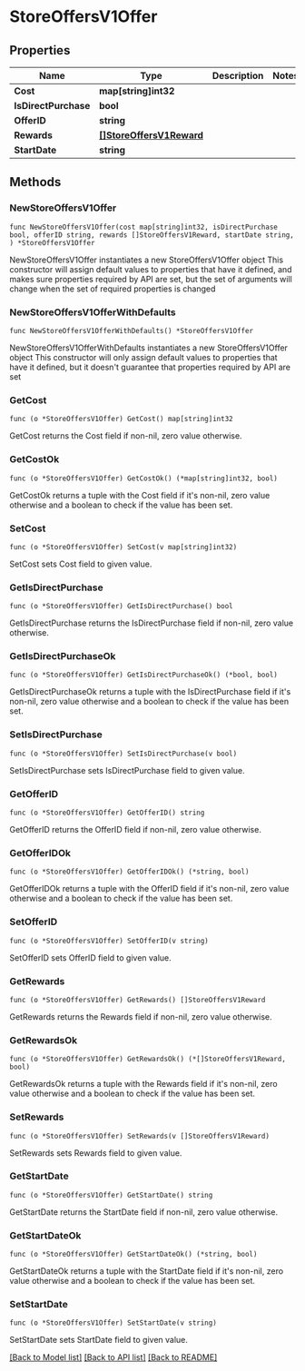 # StoreOffersV1Offer

## Properties

Name | Type | Description | Notes
------------ | ------------- | ------------- | -------------
**Cost** | **map[string]int32** |  | 
**IsDirectPurchase** | **bool** |  | 
**OfferID** | **string** |  | 
**Rewards** | [**[]StoreOffersV1Reward**](StoreOffersV1Reward.md) |  | 
**StartDate** | **string** |  | 

## Methods

### NewStoreOffersV1Offer

`func NewStoreOffersV1Offer(cost map[string]int32, isDirectPurchase bool, offerID string, rewards []StoreOffersV1Reward, startDate string, ) *StoreOffersV1Offer`

NewStoreOffersV1Offer instantiates a new StoreOffersV1Offer object
This constructor will assign default values to properties that have it defined,
and makes sure properties required by API are set, but the set of arguments
will change when the set of required properties is changed

### NewStoreOffersV1OfferWithDefaults

`func NewStoreOffersV1OfferWithDefaults() *StoreOffersV1Offer`

NewStoreOffersV1OfferWithDefaults instantiates a new StoreOffersV1Offer object
This constructor will only assign default values to properties that have it defined,
but it doesn't guarantee that properties required by API are set

### GetCost

`func (o *StoreOffersV1Offer) GetCost() map[string]int32`

GetCost returns the Cost field if non-nil, zero value otherwise.

### GetCostOk

`func (o *StoreOffersV1Offer) GetCostOk() (*map[string]int32, bool)`

GetCostOk returns a tuple with the Cost field if it's non-nil, zero value otherwise
and a boolean to check if the value has been set.

### SetCost

`func (o *StoreOffersV1Offer) SetCost(v map[string]int32)`

SetCost sets Cost field to given value.


### GetIsDirectPurchase

`func (o *StoreOffersV1Offer) GetIsDirectPurchase() bool`

GetIsDirectPurchase returns the IsDirectPurchase field if non-nil, zero value otherwise.

### GetIsDirectPurchaseOk

`func (o *StoreOffersV1Offer) GetIsDirectPurchaseOk() (*bool, bool)`

GetIsDirectPurchaseOk returns a tuple with the IsDirectPurchase field if it's non-nil, zero value otherwise
and a boolean to check if the value has been set.

### SetIsDirectPurchase

`func (o *StoreOffersV1Offer) SetIsDirectPurchase(v bool)`

SetIsDirectPurchase sets IsDirectPurchase field to given value.


### GetOfferID

`func (o *StoreOffersV1Offer) GetOfferID() string`

GetOfferID returns the OfferID field if non-nil, zero value otherwise.

### GetOfferIDOk

`func (o *StoreOffersV1Offer) GetOfferIDOk() (*string, bool)`

GetOfferIDOk returns a tuple with the OfferID field if it's non-nil, zero value otherwise
and a boolean to check if the value has been set.

### SetOfferID

`func (o *StoreOffersV1Offer) SetOfferID(v string)`

SetOfferID sets OfferID field to given value.


### GetRewards

`func (o *StoreOffersV1Offer) GetRewards() []StoreOffersV1Reward`

GetRewards returns the Rewards field if non-nil, zero value otherwise.

### GetRewardsOk

`func (o *StoreOffersV1Offer) GetRewardsOk() (*[]StoreOffersV1Reward, bool)`

GetRewardsOk returns a tuple with the Rewards field if it's non-nil, zero value otherwise
and a boolean to check if the value has been set.

### SetRewards

`func (o *StoreOffersV1Offer) SetRewards(v []StoreOffersV1Reward)`

SetRewards sets Rewards field to given value.


### GetStartDate

`func (o *StoreOffersV1Offer) GetStartDate() string`

GetStartDate returns the StartDate field if non-nil, zero value otherwise.

### GetStartDateOk

`func (o *StoreOffersV1Offer) GetStartDateOk() (*string, bool)`

GetStartDateOk returns a tuple with the StartDate field if it's non-nil, zero value otherwise
and a boolean to check if the value has been set.

### SetStartDate

`func (o *StoreOffersV1Offer) SetStartDate(v string)`

SetStartDate sets StartDate field to given value.



[[Back to Model list]](../README.md#documentation-for-models) [[Back to API list]](../README.md#documentation-for-api-endpoints) [[Back to README]](../README.md)


